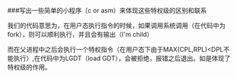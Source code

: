 ###写出一些简单的小程序（c or asm）来体现这些特权级的区别和联系

我们的代码意思为，在用户态执行指令的时候，如果调用系统调用（在代码中为fork），则可以顺利执行，并且会有输出（I'm child）

而在父进程中之后会执行一个特权指令（在用户态下由于MAX(CPL,RPL)<DPL不能执行）,在代码中为LGDT（load GDT），会被拒绝，报错之后退出。如是体现了特权级的作用。